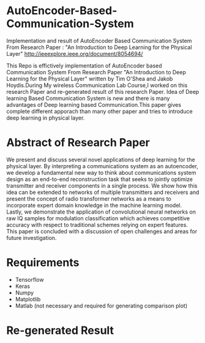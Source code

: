 # AutoEncoder-Based-Communication-System

Implementation and result of AutoEncoder Based Communication System From Research Paper : "An Introduction to Deep Learning for the Physical Layer" http://ieeexplore.ieee.org/document/8054694/

This Repo is effictively implementation of AutoEncoder based Communication System From Research Paper "An Introduction to Deep Learning
for the Physical Layer" written by Tim O'Shea and Jakob Hoydis.During My wireless Communication Lab Course,I worked on this research Paper
and re-generated result of this research Paper.
Idea of Deep learning Based Communication System is new and there is many advantages of Deep learning based Communication.This paper gives 
complete different apporach than many other paper and tries to introduce deep learning in physical layer.

# Abstract of Research Paper

We present and discuss several novel applications of deep learning for the physical layer. By interpreting a communications system as an
autoencoder, we develop a fundamental new way to think about communications system design as an end-to-end reconstruction task that seeks
to jointly optimize transmitter and receiver components in a single process. We show how this idea can be extended to networks of multiple
transmitters and receivers and present the concept of radio transformer networks as a means to incorporate expert domain knowledge in the
machine learning model. Lastly, we demonstrate the application of convolutional neural networks on raw IQ samples for modulation
classification which achieves competitive accuracy with respect to traditional schemes relying on expert features. This paper is concluded
with a discussion of open challenges and areas for future investigation.


# Requirements

- Tensorflow
- Keras
- Numpy
- Matplotlib
- Matlab   (not necessary and required for generating comparison plot)

#  Re-generated Result 



